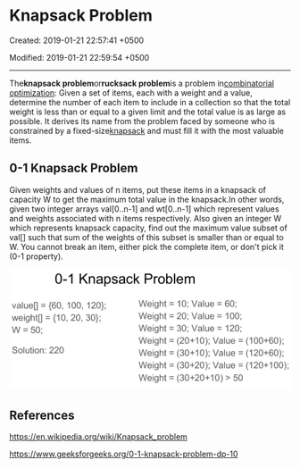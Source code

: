 # Knapsack Problem

Created: 2019-01-21 22:57:41 +0500

Modified: 2019-01-21 22:59:54 +0500

---

The**knapsack problem**or**rucksack problem**is a problem in[combinatorial optimization](https://en.wikipedia.org/wiki/Combinatorial_optimization): Given a set of items, each with a weight and a value, determine the number of each item to include in a collection so that the total weight is less than or equal to a given limit and the total value is as large as possible. It derives its name from the problem faced by someone who is constrained by a fixed-size[knapsack](https://en.wikipedia.org/wiki/Knapsack) and must fill it with the most valuable items.

## 0-1 Knapsack Problem

Given weights and values of n items, put these items in a knapsack of capacity W to get the maximum total value in the knapsack.In other words, given two integer arrays val[0..n-1] and wt[0..n-1] which represent values and weights associated with n items respectively. Also given an integer W which represents knapsack capacity, find out the maximum value subset of val[] such that sum of the weights of this subset is smaller than or equal to W. You cannot break an item, either pick the complete item, or don't pick it (0-1 property).

![image](media/Knapsack-Problem-image1.png)

## References

<https://en.wikipedia.org/wiki/Knapsack_problem>

<https://www.geeksforgeeks.org/0-1-knapsack-problem-dp-10>
